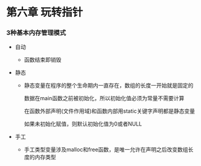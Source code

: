 # 第六章 玩转指针

### 3种基本内存管理模式

* 自动
  * 函数结束即销毁
* 静态

  * 静态变量在程序的整个生命期内一直存在，数组的长度一开始就是固定的

    数据在main函数之前被初始化，所以初始化值必须为常量不需要计算

    在函数外部声明\(文件作用域\)和函数内部用static关键字声明都是静态变量

    如果未初始化赋值，则默认初始化值为0或者NULL

* 手工
  * 手工类型变量涉及malloc和free函数，是唯一允许在声明之后改变数组长度的内存类型




